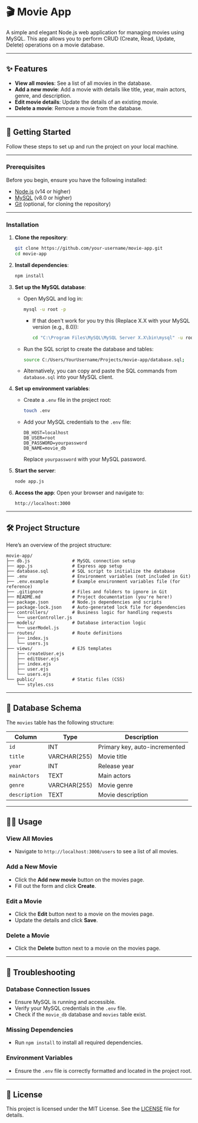 # 🎬 Movie App

A simple and elegant Node.js web application for managing movies using MySQL. This app allows you to perform CRUD (Create, Read, Update, Delete) operations on a movie database.

---

## ✨ Features

- **View all movies**: See a list of all movies in the database.
- **Add a new movie**: Add a movie with details like title, year, main actors, genre, and description.
- **Edit movie details**: Update the details of an existing movie.
- **Delete a movie**: Remove a movie from the database.

---

## 🚀 Getting Started

Follow these steps to set up and run the project on your local machine.

---

### Prerequisites

Before you begin, ensure you have the following installed:

- [Node.js](https://nodejs.org/) (v14 or higher)
- [MySQL](https://dev.mysql.com/downloads/) (v8.0 or higher)
- [Git](https://git-scm.com/) (optional, for cloning the repository)

---

### Installation

1. **Clone the repository**:
   ```bash
   git clone https://github.com/your-username/movie-app.git
   cd movie-app
   ```

2. **Install dependencies**:
   ```bash
   npm install
   ```

3. **Set up the MySQL database**:
   - Open MySQL and log in:
     ```bash
     mysql -u root -p
     ```
     - If that doen't work for you try this (Replace X.X with your MySQL version (e.g., 8.0)):
         ```bash
         cd "C:\Program Files\MySQL\MySQL Server X.X\bin\mysql" -u root -p
         ```
   - Run the SQL script to create the database and tables:
     ```bash
     source C:/Users/YourUsername/Projects/movie-app/database.sql;
     ```
   - Alternatively, you can copy and paste the SQL commands from `database.sql` into your MySQL client.

4. **Set up environment variables**:
   - Create a `.env` file in the project root:
     ```bash
     touch .env
     ```
   - Add your MySQL credentials to the `.env` file:
     ```env
     DB_HOST=localhost
     DB_USER=root
     DB_PASSWORD=yourpassword
     DB_NAME=movie_db
     ```
     Replace `yourpassword` with your MySQL password.

5. **Start the server**:
   ```bash
   node app.js
   ```

6. **Access the app**:
   Open your browser and navigate to:
   ```
   http://localhost:3000
   ```

---

## 🛠️ Project Structure

Here’s an overview of the project structure:

```
movie-app/
├── db.js                # MySQL connection setup
├── app.js               # Express app setup
├── database.sql         # SQL script to initialize the database
├── .env                 # Environment variables (not included in Git)
├── .env.example         # Example environment variables file (for reference)
├── .gitignore           # Files and folders to ignore in Git
├── README.md            # Project documentation (you're here!)
├── package.json         # Node.js dependencies and scripts
├── package-lock.json    # Auto-generated lock file for dependencies
├── controllers/         # Business logic for handling requests
│   └── userController.js
├── models/              # Database interaction logic
│   └── userModel.js
├── routes/              # Route definitions
│   ├── index.js
│   └── users.js
├── views/               # EJS templates
│   ├── createUser.ejs
│   ├── editUser.ejs
│   ├── index.ejs
│   ├── user.ejs
│   └── users.ejs
└── public/              # Static files (CSS)
    └── styles.css
```

---

## 📄 Database Schema

The `movies` table has the following structure:

| Column        | Type         | Description                     |
|---------------|--------------|---------------------------------|
| `id`          | INT          | Primary key, auto-incremented   |
| `title`       | VARCHAR(255) | Movie title                    |
| `year`        | INT          | Release year                   |
| `mainActors`  | TEXT         | Main actors                    |
| `genre`       | VARCHAR(255) | Movie genre                    |
| `description` | TEXT         | Movie description              |

---

## 🧑‍💻 Usage

### View All Movies
- Navigate to `http://localhost:3000/users` to see a list of all movies.

### Add a New Movie
- Click the **Add new movie** button on the movies page.
- Fill out the form and click **Create**.

### Edit a Movie
- Click the **Edit** button next to a movie on the movies page.
- Update the details and click **Save**.

### Delete a Movie
- Click the **Delete** button next to a movie on the movies page.

---

## 🛑 Troubleshooting

### Database Connection Issues
- Ensure MySQL is running and accessible.
- Verify your MySQL credentials in the `.env` file.
- Check if the `movie_db` database and `movies` table exist.

### Missing Dependencies
- Run `npm install` to install all required dependencies.

### Environment Variables
- Ensure the `.env` file is correctly formatted and located in the project root.

---

## 📜 License

This project is licensed under the MIT License. See the [LICENSE](LICENSE) file for details.

